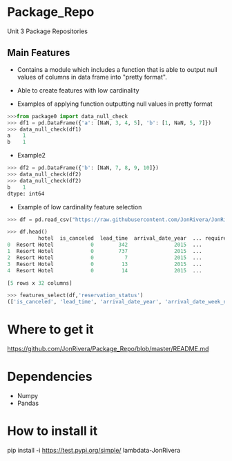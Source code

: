 # Package_Repo
Unit 3 Package Repositories

## Main Features
* Contains a module which includes a function that is able to 
output null values of columns in data frame into "pretty format".
* Able to create features with low cardinality

* Examples of applying function outputting null values in pretty format
```python
>>>from package0 import data_null_check
>>> df1 = pd.DataFrame({'a': [NaN, 3, 4, 5], 'b': [1, NaN, 5, 7]})
>>> data_null_check(df1)
a    1
b    1

```

* Example2
```python
>>> df2 = pd.DataFrame({'b': [NaN, 7, 8, 9, 10]})
>>> data_null_check(df2)
>>> data_null_check(df2)
b    1
dtype: int64

```

* Example of low cardinality feature selection
```python
>>> df = pd.read_csv("https://raw.githubusercontent.com/JonRivera/JonRivera.github.io/master/Unit2/Buil_Week/Data_Sets/Hotel_Bookings/hotel_bookings.csv")

>>> df.head()
          hotel  is_canceled  lead_time  arrival_date_year  ... required_car_parking_spaces  total_of_special_requests  reservation_status  reservation_status_date
0  Resort Hotel            0        342               2015  ...                           0                          0           Check-Out               2015-07-01
1  Resort Hotel            0        737               2015  ...                           0                          0           Check-Out               2015-07-01
2  Resort Hotel            0          7               2015  ...                           0                          0           Check-Out               2015-07-02
3  Resort Hotel            0         13               2015  ...                           0                          0           Check-Out               2015-07-02
4  Resort Hotel            0         14               2015  ...                           0                          1           Check-Out               2015-07-03

[5 rows x 32 columns]

>>> features_select(df,'reservation_status')
(['is_canceled', 'lead_time', 'arrival_date_year', 'arrival_date_week_number', 'arrival_date_day_of_month', 'stays_in_weekend_nights', 'stays_in_week_nights', 'adults', 'children', 'babies', 'is_repeated_guest', 'previous_cancellations', 'previous_bookings_not_canceled', 'booking_changes', 'agent', 'company', 'days_in_waiting_list', 'adr', 'required_car_parking_spaces', 'total_of_special_requests', 'hotel', 'arrival_date_month', 'meal', 'market_segment', 'distribution_channel', 'reserved_room_type', 'assigned_room_type', 'deposit_type', 'customer_type'], 'reservation_status')

 ```
# Where to get it
https://github.com/JonRivera/Package_Repo/blob/master/README.md

# Dependencies
* Numpy
* Pandas

# How to install it
pip install -i https://test.pypi.org/simple/ lambdata-JonRivera



